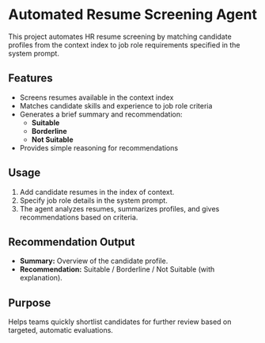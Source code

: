 # Automated Resume Screening Agent

This project automates HR resume screening by matching candidate profiles from the context index to job role requirements specified in the system prompt.

## Features

- Screens resumes available in the context index
- Matches candidate skills and experience to job role criteria
- Generates a brief summary and recommendation:
    - **Suitable**
    - **Borderline**
    - **Not Suitable**
- Provides simple reasoning for recommendations

## Usage

1. Add candidate resumes in the index of context.
2. Specify job role details in the system prompt.
3. The agent analyzes resumes, summarizes profiles, and gives recommendations based on criteria.

## Recommendation Output

- **Summary:** Overview of the candidate profile.
- **Recommendation:** Suitable / Borderline / Not Suitable (with explanation).

## Purpose

Helps teams quickly shortlist candidates for further review based on targeted, automatic evaluations.
